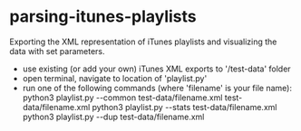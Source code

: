 # parsing-itunes-playlists
 Exporting the XML representation of iTunes playlists and visualizing the data with set parameters.

- use existing (or add your own) iTunes XML exports to '/test-data' folder
- open terminal, navigate to location of 'playlist.py'
- run one of the following commands (where 'filename' is your file name):
  python3 playlist.py --common test-data/filename.xml test-data/filename.xml
  python3 playlist.py --stats test-data/filename.xml
  python3 playlist.py --dup test-data/filename.xml

